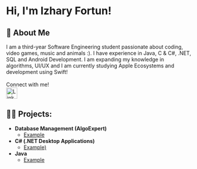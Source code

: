 <h1>Hi, I'm Izhary Fortun!

<h2>🚀 About Me</h2>
I am a third-year Software Engineering student passionate about coding, video games, music and animals :). I have experience in Java, C & C#, .NET, SQL and Android Development. I am expanding my knowledge in algorithms, UI/UX and I am currently studying Apple Ecosystems and development using Swift!

<br>  
<br> 
Connect with me! 
<br> 
<a href="https://www.linkedin.com/in/izhary-fortun-1b5347230/" target="_blank">
  <img src="https://cdn.jsdelivr.net/npm/simple-icons@v3/icons/linkedin.svg" width="30" height="30" alt="LinkedIn">
</a>

<h2>👨‍💻 Projects:</h2>

- <b>Database Management (AlgoExpert)</b>
  - [Example](https://github.com/joshmadakor1/Algorithms-Practice)
- <b>C# (.NET Desktop Applications)</b>
  - [Example)](https://github.com/joshmadakor1/EncrypterPOC)
- <b>Java</b>
  - [Example](https://github.com/joshmadakor1/Algorithms-Practice)






